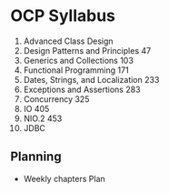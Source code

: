 # OCP Syllabus

1. Advanced Class Design
2. Design Patterns and Principles 47
3. Generics and Collections 103
4. Functional Programming 171
5. Dates, Strings, and Localization 233
6. Exceptions and Assertions 283
7. Concurrency 325
8. IO 405
9. NIO.2 453
10. JDBC

## Planning

- Weekly chapters Plan